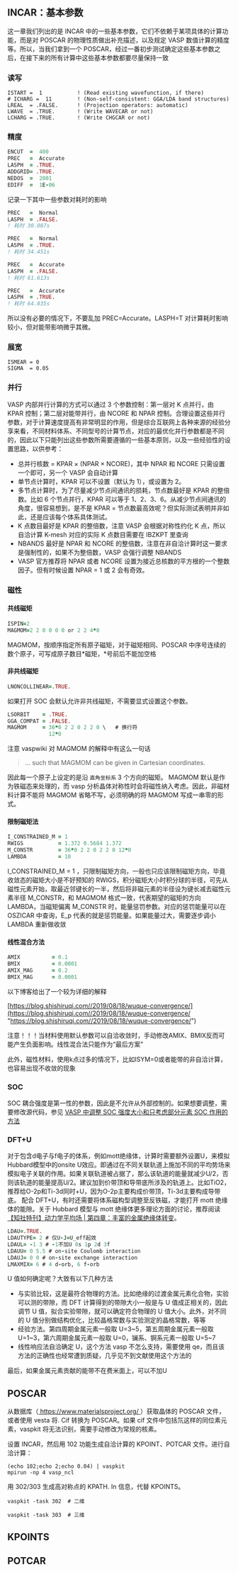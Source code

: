 ## INCAR：基本参数

这一章我们列出的是 INCAR 中的一些基本参数，它们不依赖于某项具体的计算功能，而是对 POSCAR 的物理性质做出补充描述，以及规定 VASP 数值计算的精度等。所以，当我们拿到一个 POSCAR，经过一番初步测试确定这些基本参数之后，在接下来的所有计算中这些基本参数都要尽量保持一致
### 读写

```Fortran
ISTART =  1           ! (Read existing wavefunction, if there)
# ICHARG =  11        ! (Non-self-consistent: GGA/LDA band structures)
LREAL  = .FALSE.      ! (Projection operators: automatic)
LWAVE  = .TRUE.       ! (Write WAVECAR or not)
LCHARG = .TRUE.       ! (Write CHGCAR or not)
```
### 精度
```fortran
ENCUT  =  400        
PREC   =  Accurate   
LASPH  = .TRUE.
ADDGRID= .TRUE.       
NEDOS  =  2001        
EDIFF  =  1E-06       
```

记录一下其中一些参数对耗时的影响
```fortran
PREC   =  Normal
LASPH  = .FALSE.
! 耗时 30.087s

PREC   =  Normal
LASPH  = .TRUE.
! 耗时 34.451s

PREC   =  Accurate
LASPH  = .FALSE.
! 耗时 61.613s

PREC   =  Accurate
LASPH  = .TRUE.
! 耗时 64.835s
```
所以没有必要的情况下，不要乱加 PREC=Accurate。LASPH=T 对计算耗时影响较小，但对能带影响微乎其微。
### 展宽
```
ISMEAR = 0
SIGMA  = 0.05
```
### 并行

VASP 内部并行计算的方式可以通过 3 个参数控制：第一层对 K 点并行，由 KPAR 控制；第二层对能带并行，由 NCORE 和 NPAR 控制。合理设置这些并行参数，对于计算速度提高有非常明显的作用，但是综合互联网上各种来源的经验分享来看，不同材料体系、不同型号的计算节点，对应的最优化并行参数都是不同的，因此以下只能列出这些参数所需要遵循的一些基本原则，以及一些经验性的设置思路，以供参考：
* 总并行核数 $=$ KPAR $\times$ (NPAR $\times$ NCORE)，其中 NPAR 和 NCORE 只需设置一个即可，另一个 VASP 会自动计算
* 单节点计算时，KPAR 可以不设置（默认为 1），或设置为 2。
* 多节点计算时，为了尽量减少节点间通讯的损耗，节点数最好是 KPAR 的整倍数。比如 6 个节点并行，KPAR 可以等于 1、2、3、6。从减少节点间通讯的角度，很容易想到，是不是 KPAR $=$ 节点数最高效呢？但实际测试表明并非如此，还是应该每个体系具体测试。
* K 点数目最好是 KPAR 的整倍数，注意 VASP 会根据对称性约化 K 点，所以自洽计算 K-mesh 对应的实际 K 点数目需要在 IBZKPT 里查询
* NBANDS 最好是 NPAR 和 NCORE 的整倍数，注意在非自洽计算时这一要求是强制性的，如果不为整倍数，VASP 会强行调整 NBANDS 
* VASP 官方推荐将 NPAR 或者 NCORE 设置为接近总核数的平方根的一个整数因子。但有时候设置 NPAR $=$ 1 或 2 会有奇效。
### 磁性

#### 共线磁矩

```fortran
ISPIN=2
MAGMOM=2 2 0 0 0 0 or 2 2 4*0
```

MAGMOM，按顺序指定所有原子磁矩，对于磁矩相同、POSCAR 中序号连续的数个原子，可写成原子数目\*磁矩，\*号前后不能加空格

#### 非共线磁矩

```fortran
LNONCOLLINEAR=.TRUE.
```
如果打开 SOC 会默认允许非共线磁矩，不需要显式设置这个参数。

```fortran
LSORBIT    = .TRUE.
GGA_COMPAT = .FALSE. 
MAGMOM     = 36*0 2 2 0 2 2 0 \   # 换行符
             12*0
```

注意 vaspwiki 对 MAGMOM 的解释中有这么一句话
> ... such that MAGMOM can be given in Cartesian coordinates.

因此每一个原子上设定的是沿 `直角坐标系` 3 个方向的磁矩。
MAGMOM 默认是作为铁磁态来处理的，而 vasp 分析晶体对称性时会将磁性纳入考虑。因此，非磁材料计算不能将 MAGMOM 省略不写，必须明确的将 MAGMOM 写成一串零的形式。
#### 限制磁矩法

```fortran
I_CONSTRAINED_M = 1
RWIGS           = 1.372 0.5684 1.372
M_CONSTR        = 36*0 2 2 0 2 2 0 12*0 
LAMBDA          = 10
```

I_CONSTRAINED_M = 1 ，只限制磁矩方向，一般也只应该限制磁矩方向，毕竟收敛态的磁矩大小是不好预知的
RWIGS，积分磁矩大小时积分球的半径，可先从磁性元素开始，取最近邻键长的一半，然后将非磁元素的半径设为键长减去磁性元素半径
M_CONSTR，和 MAGMOM 格式一致，代表期望的磁矩的方向
LAMBDA，当磁矩偏离 M_CONSTR 时，能量惩罚参数。对应的惩罚能量可以在 OSZICAR 中查询，E_p 代表的就是惩罚能量。如果能量过大，需要逐步调小 LAMBDA 重新做收敛
#### 线性混合方法

```fortran
AMIX          = 0.1
BMIX          = 0.0001
AMIX_MAG      = 0.2
BMIX_MAG      = 0.0001
```

以下博客给出了一个较为详细的解释

[https://blog.shishiruqi.com//2019/08/18/wuque-convergence/](https://blog.shishiruqi.com//2019/08/18/wuque-convergence/ "https://blog.shishiruqi.com//2019/08/18/wuque-convergence/")

注意！！！当材料使用默认参数可以自洽收敛时，手动修改AMIX、BMIX反而可能产生负面影响。线性混合法只能作为“最后方案”

此外，磁性材料，使用k点过多的情况下，比如ISYM=0或者能带的非自洽计算，也容易出现不收敛的现象

### SOC

SOC 耦合强度是第一性的参数，因此是不允许从外部控制的。如果想要调整，需要修改源代码，参见
[VASP 中调整 SOC 强度大小和只考虑部分元素 SOC 作用的方法]( https://mp.weixin.qq.com/s/WT4Zdmbp-yOYxiHmolGoVg )
### DFT+U

对于包含d电子与f电子的体系，例如mott绝缘体，计算时需要额外设置U，来模拟Hubbard模型中的onsite U效应。即通过在不同关联轨道上施加不同的平均势场来模拟电子关联的作用。如果关联轨道被占据了，那么该轨道的能量就减少U/2，否则该轨道的能量提高U/2。建议加到价带顶和导带底所涉及的轨道上。比如TiO2，推荐给O-2p和Ti-3d同时+U，因为O-2p主要构成价带顶，Ti-3d主要构成导带底。
配合 DFT+U，有时还需要将体系磁构型调整至反铁磁，才能打开 mott 绝缘体的能隙。关于 Hubbard 模型与 mott 绝缘体更多理论方面的讨论，推荐阅读 [【知社特刊】动力学平均场 | 第四章：丰富的金属绝缘体转变](https://mp.weixin.qq.com/s/JZClFf62G2D0KNsiEGM0dQ)。

```fortran
LDAU=.TRUE.
LDAUTYPE= 2 # 仅U-J=U_eff起效
LDAUL= -1 3 # -1不加U 0s 1p 2d 3f
LDAUU= 0 5.5 # on-site Coulomb interaction
LDAUJ= 0 0 # on-site exchange interaction
LMAXMIX= 6 # 4 d-orb, 6 f-orb
```

U 值如何确定呢？大致有以下几种方法
* 与实验比较，这是最符合物理的方法。比如绝缘的过渡金属元素化合物，实验可以测的带隙，而 DFT 计算得到的带隙大小一般是与 U 值成正相关的，因此调节 U 值，拟合实验带隙，就可以确定符合物理的 U 值大小。此外，对不同的 U 值分别做结构优化，比较晶格常数与实验测定的晶格常数，等等
* 经验方法。第四周期金属元素一般取 U=3~5，第五周期金属元素一般取 U=1~3，第六周期金属元素一般取 U=0，镧系、锕系元素一般取 U=5~7
* 线性响应法自洽确定 U，这个方法 vasp 不怎么支持，需要使用 qe，而且该方法的正确性也经常遭到质疑，几乎见不到文献使用这个方法的

最后，如果金属元素贡献的能带不在费米面上，可以不加U
## POSCAR


从数据库（[ https://www.materialsproject.org/ ]( https://www.materialsproject.org/ " https://www.materialsproject.org/" )）获取晶体的 POSCAR 文件，或者使用 vesta 将. Cif 转换为 POSCAR。如果 cif 文件中包括氘这样的同位素元素，vaspkit 将无法识别，需要手动修改为常规的核素。

设置 INCAR，然后用 102 功能生成自洽计算的 KPOINT、POTCAR 文件。进行自洽计算：

```
(echo 102;echo 2;echo 0.04) | vaspkit
mpirun -np 4 vasp_ncl

```

用 302/303 生成高对称点的 KPATH. In 信息，代替 KPOINTS。

```
vaspkit -task 302  # 二维
```

```
vaspkit -task 303  # 三维
```


## KPOINTS

## POTCAR